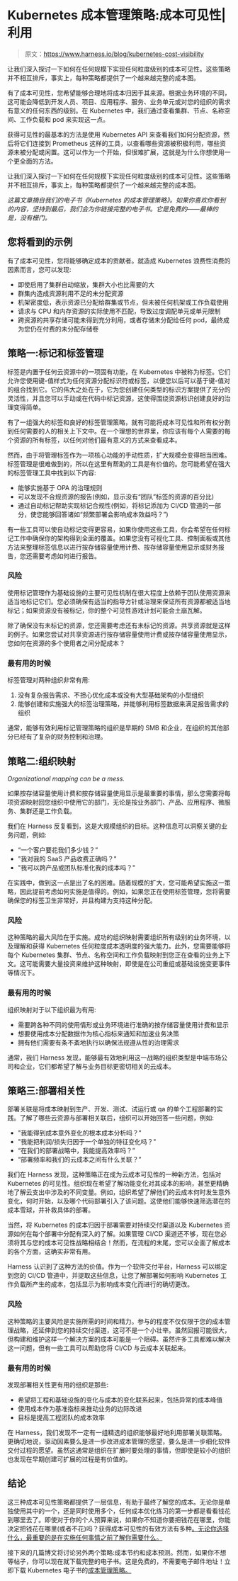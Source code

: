 # Kubernetes 成本管理策略:成本可见性|利用

> 原文：<https://www.harness.io/blog/kubernetes-cost-visibility>

让我们深入探讨一下如何在任何规模下实现任何粒度级别的成本可见性。这些策略并不相互排斥，事实上，每种策略都提供了一个越来越完整的成本图。

有了成本可见性，您希望能够合理地将成本归因于其来源。根据业务环境的不同，这可能会降低到开发人员、项目、应用程序、服务、业务单元或对您的组织的需求有意义的任何东西的级别。在 Kubernetes 中，我们通过查看集群、节点、名称空间、工作负载和 pod 来实现这一点。

获得可见性的最基本的方法是使用 Kubernetes API 来查看我们如何分配资源，然后将它们连接到 Prometheus 这样的工具，以查看哪些资源被积极利用，哪些资源未被分配或闲置。这可以作为一个开始，但很难扩展，这就是为什么你想使用一个更全面的方法。

让我们深入探讨一下如何在任何规模下实现任何粒度级别的成本可见性。这些策略并不相互排斥，事实上，每种策略都提供了一个越来越完整的成本图。

*这篇文章摘自我们的电子书《Kubernetes 的成本管理策略》。如果你喜欢你看到的内容，坚持到最后，我们会为你链接完整的电子书。它是免费的——最棒的是，没有栅门。*

## 您将看到的示例

有了成本可见性，您将能够确定成本的贡献者。就造成 Kubernetes 浪费性消费的因素而言，您可以发现:

*   即使启用了集群自动缩放，集群大小也比需要的大
*   群集内造成资源利用不足的未分配资源
*   机架密度低，表示资源已分配给群集或节点，但未被任何机架或工作负载使用
*   请求与 CPU 和内存资源的实际使用不匹配，导致过度调配单元或单元限制
*   跨资源的共享存储可能未得到充分利用，或者存储未分配给任何 pod，最终成为您仍在付费的未分配存储卷

## 策略一:标记和标签管理

标签是内置于任何云资源中的一项固有功能，在 Kubernetes 中被称为标签。它们允许您使用键-值样式为任何资源分配标识符或标签，以便您以后可以基于键-值对的组合找到它。它的伟大之处在于，它为您创建任何类型的标识方案提供了充分的灵活性，并且您可以手动或在代码中标记资源，这使得围绕资源标识创建良好的治理变得简单。

有了一组强大的标签和良好的标签管理策略，就有可能将成本可见性和所有权分割到任何需要的人的相关上下文中。在一个理想的世界里，你应该有每个人需要的每个资源的所有标签，以任何对他们最有意义的方式来查看成本。

然而，由于将管理标签作为一项核心功能的手动性质，扩大规模会变得相当困难。标签管理是很难做到的，所以在这里有帮助的工具是有价值的。您可能希望在强大的标签管理工具中找到以下内容:

*   能够实施基于 OPA 的治理规则
*   可以发现不合规资源的报告(例如，显示没有“团队”标签的资源的百分比)
*   通过自动标记帮助实现标记合规性(例如，将标记添加为 CI/CD 管道的一部分，使您能够回答诸如“频繁部署会影响成本效益吗？”)

有一些工具可以使自动标记变得更容易，如果你使用这些工具，你会希望在任何标记工作中确保你的架构得到全面的覆盖。如果您没有可视化工具、控制面板或其他方法来整理标签信息以进行按存储容量使用计费、按存储容量使用显示或财务报告，您还需要考虑如何进行报告。

### 风险

使用标记管理作为基础设施的主要可见性机制在很大程度上依赖于团队使用资源来适当地标记它们。您必须确保有适当的指导方针或治理来保证所有资源都被适当地标记；如果资源没有被标记，你的整个可见性游戏计划可能会土崩瓦解。

除了确保没有未标记的资源，您还需要考虑还有未标记的资源。共享资源就是这样的例子。如果您尝试对共享资源进行按存储容量使用计费或按存储容量使用显示，您如何在资源的多个使用者之间分配成本？

### 最有用的时候

标签管理对两种组织非常有用:

1.  没有复杂报告需求、不担心优化成本或没有大型基础架构的小型组织
2.  能够创建和实施强大的标签治理策略，并能够利用标签数据来满足报告需求的组织

通常，能够有效利用标记管理策略的组织是早期的 SMB 和企业，在组织的其他部分已经有了复杂的财务控制和治理。

## 策略二:组织映射

*Organizational mapping can be a mess.*

如果按存储容量使用计费和按存储容量使用显示是最重要的事情，那么您需要将每项资源映射回您组织中使用它的部门，无论是按业务部门、产品、应用程序、微服务、集群还是工作负载。

我们在 Harness 反复看到，这是大规模组织的目标。这种信息可以洞察关键的业务问题，例如:

*   “一个客户要花我们多少钱？”
*   "我对我的 SaaS 产品收费正确吗？"
*   "我可以跨产品或团队标准化我的成本吗？"

在实践中，做到这一点是出了名的困难。随着规模的扩大，您可能希望实施这一策略，因此提前考虑如何实施是值得的。例如，如果您正在使用标签管理，您将需要确保您的标签卫生非常好，并且构建为支持这种分配。

### 风险

这种策略的最大风险在于实施。成功的组织映射需要组织所有级别的业务环境，以及理解和获得 Kubernetes 任何粒度成本透明度的强大能力。此外，您需要能够将每个 Kubernetes 集群、节点、名称空间和工作负载映射到您正在查看的业务上下文。这可能需要大量投资来维护这种映射，即使是在公司重组或基础设施变更事件等情况下。

### 最有用的时候

组织映射对于以下组织最为有用:

*   需要跨各种不同的使用情形或业务环境进行准确的按存储容量使用计费和显示
*   想要使用成本分配数据作为核心指标来通知和加速业务决策
*   拥有他们需要有条不紊地执行以确保法规遵从性的治理需求

通常，我们 Harness 发现，能够最有效地利用这一战略的组织类型是中端市场公司和企业，它们都希望了解与业务目标更密切相关的云成本。

## 策略三:部署相关性

部署关联是将成本映射到生产、开发、测试、试运行或 qa 的单个工程部署的实践。了解了哪些云资源与部署相关联后，组织可以开始回答一些问题，例如:

*   "我能得到成本意外变化的根本成本分析吗？"
*   "我能把利润/损失归因于一个单独的特征变化吗？"
*   “在我们的部署战略中，我能提高效率吗？”
*   “部署频率和我们的云成本之间有什么关联？”

我们在 Harness 发现，这种策略正在成为云成本可见性的一种新方法，包括对 Kubernetes 的可见性。组织现在希望了解功能变化对其成本的影响，甚至更精确地了解云支出中涉及的不同变量。例如，组织希望了解他们的云成本何时发生意外变化，何时开始，以及哪个代码部署引入了该问题。这使他们能够快速筛选潜在的成本雪球，并补救具体的部署。

当然，将 Kubernetes 的成本归因于部署需要对持续交付渠道以及 Kubernetes 资源如何在每个部署中分配有深入的了解。如果管理 CI/CD 渠道还不够，现在您必须将其与您的成本可见性战略相结合！然而，在流程的末尾，您可以全面了解成本的各个方面，这确实非常有用。

Harness 认识到了这种方法的价值。作为一个软件交付平台，Harness 可以绑定到您的 CI/CD 管道中，并提取这些信息，让您了解部署如何影响 Kubernetes 工作负载所产生的成本，包括显示为影响成本变化而进行的确切更改。

### 风险

这种策略的主要风险是实施所需的时间和精力。参与的程度不仅仅限于您的成本管理战略，还延伸到您的持续交付渠道，这可不是一个小壮举。虽然回报可能很大，但构建和维护这样一个解决方案的成本可能是一个阻碍。虽然许多工具都难以解决这一问题，但有一些工具可以帮助您将 CI/CD 与云成本关联起来。

### 最有用的时候

发现部署相关性更有用的组织是那些:

*   希望将工程和基础设施的变化与成本的变化联系起来，包括异常的成本峰值
*   使用成本作为基准指标来推动业务的边际改进
*   目标是提高工程团队的成本效率

在 Harness，我们发现不一定有一组精选的组织能够最好地利用部署关联策略。更确切地说，驱动因素要么是进一步改进成本管理的愿望，要么是进一步细化软件交付过程的愿望。虽然这通常是组织在扩展时要处理的事情，但即使是较小的组织也发现在早期创建可扩展的过程是有价值的。

## 结论

这三种成本可见性策略都提供了一层信息，有助于最终了解您的成本。无论你是单独使用其中的一个，还是同时使用多个，任何成本优化练习的第一步都是看看钱花到哪里去了。即使对于你的个人预算来说，如果你不知道你要把钱花在哪里，你能决定把钱花在哪里(或者不花)吗？获得成本可见性的有效方法有多种[。无论你选择什么，最重要的是在实施任何事情之前了解你需要什么。](https://harness.io/blog/continuous-efficiency/cloud-cost-management-methods/)

接下来的几篇博文将讨论另外两个策略:成本节约和成本预测。然而，如果你不想等帖子，你可以现在就下载完整的电子书。这是免费的，不需要电子邮件地址！立即下载 Kubernetes 电子书的[成本管理策略。](https://harness.io/learn/ebooks/ebook-cost-management-kubernetes/)